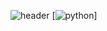 ![header](https://capsule-render.vercel.app/api?type=wave&color=auto&height=300&section=header&text=capsule%20render&fontSize=90)
[![python](https://img.shields.io/badge/)]
